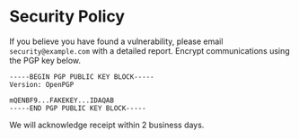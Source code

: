 # Security Policy

If you believe you have found a vulnerability, please email `security@example.com` with a detailed report. Encrypt communications using the PGP key below.

```
-----BEGIN PGP PUBLIC KEY BLOCK-----
Version: OpenPGP

mQENBF9...FAKEKEY...IDAQAB
-----END PGP PUBLIC KEY BLOCK-----
```

We will acknowledge receipt within 2 business days.
